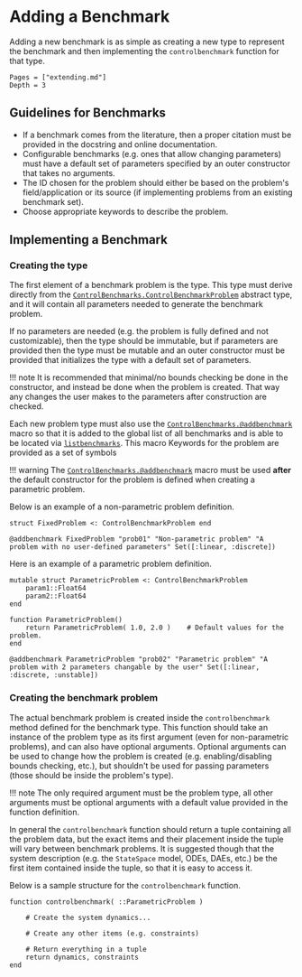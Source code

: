 # Adding a Benchmark

Adding a new benchmark is as simple as creating a new type to represent the benchmark and then implementing the `controlbenchmark` function for that type.

```@contents
Pages = ["extending.md"]
Depth = 3
```

## Guidelines for Benchmarks

* If a benchmark comes from the literature, then a proper citation must be provided in the docstring and online documentation.
* Configurable benchmarks (e.g. ones that allow changing parameters) must have a default set of parameters specified by an outer constructor that takes no arguments.
* The ID chosen for the problem should either be based on the problem's field/application or its source (if implementing problems from an existing benchmark set).
* Choose appropriate keywords to describe the problem.

## Implementing a Benchmark

### Creating the type

The first element of a benchmark problem is the type.
This type must derive directly from the [`ControlBenchmarks.ControlBenchmarkProblem`](@ref) abstract type, and it will contain all parameters needed to generate the benchmark problem.

If no parameters are needed (e.g. the problem is fully defined and not customizable), then the type should be immutable, but if parameters are provided then the type
must be mutable and an outer constructor must be provided that initializes the type with a default set of parameters.

!!! note
    It is recommended that minimal/no bounds checking be done in the constructor, and instead be done when the problem is created. That way any changes the
    user makes to the parameters after construction are checked.

Each new problem type must also use the [`ControlBenchmarks.@addbenchmark`](@ref) macro so that it is added to the global list of all benchmarks and is able to be located
via [`listbenchmarks`](@ref).
This macro
Keywords for the problem are provided as a set of symbols

!!! warning
    The [`ControlBenchmarks.@addbenchmark`](@ref) macro must be used **after** the default constructor for the problem is defined when creating a parametric problem.

Below is an example of a non-parametric problem definition.
```
struct FixedProblem <: ControlBenchmarkProblem end

@addbenchmark FixedProblem "prob01" "Non-parametric problem" "A problem with no user-defined parameters" Set([:linear, :discrete])
```

Here is an example of a parametric problem definition.
```
mutable struct ParametricProblem <: ControlBenchmarkProblem
    param1::Float64
    param2::Float64
end

function ParametricProblem()
    return ParametricProblem( 1.0, 2.0 )    # Default values for the problem.
end

@addbenchmark ParametricProblem "prob02" "Parametric problem" "A problem with 2 parameters changable by the user" Set([:linear, :discrete, :unstable])
```

### Creating the benchmark problem

The actual benchmark problem is created inside the `controlbenchmark` method defined for the benchmark type.
This function should take an instance of the problem type as its first argument (even for non-parametric problems), and can also have optional arguments.
Optional arguments can be used to change how the problem is created (e.g. enabling/disabling bounds checking, etc.), but shouldn't be used for passing
parameters (those should be inside the problem's type).

!!! note
    The only required argument must be the problem type, all other arguments must be optional arguments with a default value provided in the function definition.

In general the `controlbenchmark` function should return a tuple containing all the problem data, but the exact items and their placement inside the tuple
will vary between benchmark problems.
It is suggested though that the system description (e.g. the `StateSpace` model, ODEs, DAEs, etc.) be the first item contained inside the tuple, so that
it is easy to access it.

Below is a sample structure for the `controlbenchmark` function.

```
function controlbenchmark( ::ParametricProblem )

    # Create the system dynamics...

    # Create any other items (e.g. constraints)

    # Return everything in a tuple
    return dynamics, constraints
end

